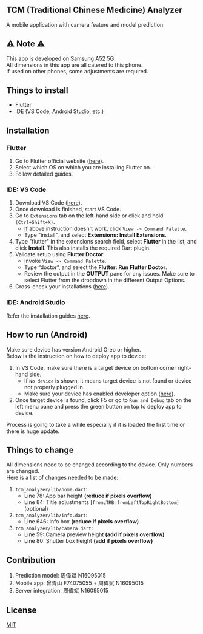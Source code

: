 ## TCM (Traditional Chinese Medicine) Analyzer

A mobile application with camera feature and model prediction.  

## ⚠️ Note ⚠️

This app is developed on Samsung A52 5G.  
All dimensions in this app are all catered to this phone.  
If used on other phones, some adjustments are required. 

## Things to install

- Flutter
- IDE (VS Code, Android Studio, etc.)

## Installation  

### Flutter
1. Go to Flutter official website ([here](https://flutter.dev/docs/get-started/install)).
2. Select which OS on which you are installing Flutter on.
3. Follow detailed guides.

### IDE: VS Code
1. Download VS Code ([here](https://code.visualstudio.com/)).
2. Once download is finished, start VS Code.
3. Go to ```Extensions``` tab on the left-hand side or click and hold ```(Ctrl+Shift+X)```.  
   - If above instruction doesn't work, click ```View -> Command Palette```.  
   - Type "install", and select **Extensions: Install Extensions**.
4. Type "flutter" in the extensions search field, select **Flutter** in the list, and click **Install**. This also installs the required Dart plugin.
5. Validate setup using **Flutter Doctor**:
   - Invoke ```View -> Command Palette```.  
   - Type “doctor”, and select the **Flutter: Run Flutter Doctor**.
   - Review the output in the **OUTPUT** pane for any issues. Make sure to select Flutter from the dropdown in the different Output Options.  
6. Cross-check your installations ([here](https://flutter.dev/docs/development/tools/vs-code)).

### IDE: Android Studio
Refer the installation guides [here](https://flutter.dev/docs/development/tools/android-studio).

## How to run (Android)  
Make sure device has version Android Oreo or higher.  
Below is the instruction on how to deploy app to device:

1. In VS Code, make sure there is a target device on bottom corner right-hand side.
   - If ```No device``` is shown, it means target device is not found or device not properly plugged in. 
   - Make sure your device has enabled developer option ([here](https://www.digitaltrends.com/mobile/how-to-get-developer-options-on-android/)).
2. Once target device is found, click F5 or go to ```Run and Debug``` tab on the left menu pane and press the green button on top to deploy app to device.  

Process is going to take a while especially if it is loaded the first time or there is huge update.

## Things to change
All dimensions need to be changed according to the device. Only numbers are changed.  
Here is a list of changes needed to be made:

1. ```tcm_analyzer/lib/home.dart```:
   - Line 78: App bar height **(reduce if pixels overflow)**
   - Line 84: Title adjustments [```fromLTRB```: ```fromLeftTopRightBottom```] (optional)
2. ```tcm_analyzer/lib/info.dart```:
   - Line 646: Info box **(reduce if pixels overflow)**
3. ```tcm_analyzer/lib/camera.dart```:
   - Line 59: Camera preview height **(add if pixels overflow)**
   - Line 80: Shutter box height **(add if pixels overflow)**


## Contribution
1. Prediction model: 周偉斌 N16095015
2. Mobile app: 曾青山 F74075055 + 周偉斌 N16095015
3. Server integration: 周偉斌 N16095015

## License
[MIT](https://choosealicense.com/licenses/mit/)